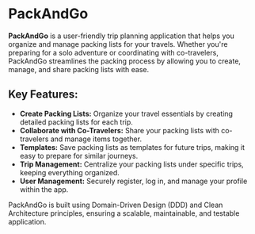 # PackAndGo

**PackAndGo** is a user-friendly trip planning application that helps you organize and manage packing lists for your travels. Whether you're preparing for a solo adventure or coordinating with co-travelers, PackAndGo streamlines the packing process by allowing you to create, manage, and share packing lists with ease.

## Key Features:
- **Create Packing Lists:** Organize your travel essentials by creating detailed packing lists for each trip.
- **Collaborate with Co-Travelers:** Share your packing lists with co-travelers and manage items together.
- **Templates:** Save packing lists as templates for future trips, making it easy to prepare for similar journeys.
- **Trip Management:** Centralize your packing lists under specific trips, keeping everything organized.
- **User Management:** Securely register, log in, and manage your profile within the app.

PackAndGo is built using Domain-Driven Design (DDD) and Clean Architecture principles, ensuring a scalable, maintainable, and testable application.